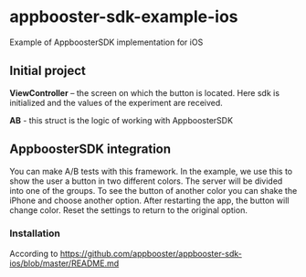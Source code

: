 # appbooster-sdk-example-ios

Example of AppboosterSDK implementation for iOS

## Initial project

**ViewController** – the screen on which the button is located. Here sdk is initialized and the values of the experiment are received. 

**AB** - this struct is the logic of working with AppboosterSDK

## AppboosterSDK integration

You can make A/B tests with this framework.
In the example, we use this to show the user a button in two different colors.
The server will be divided into one of the groups. To see the button of another color you can shake the iPhone and choose another option. 
After restarting the app, the button will change color. Reset the settings to return to the original option.

### Installation

According to https://github.com/appbooster/appbooster-sdk-ios/blob/master/README.md
